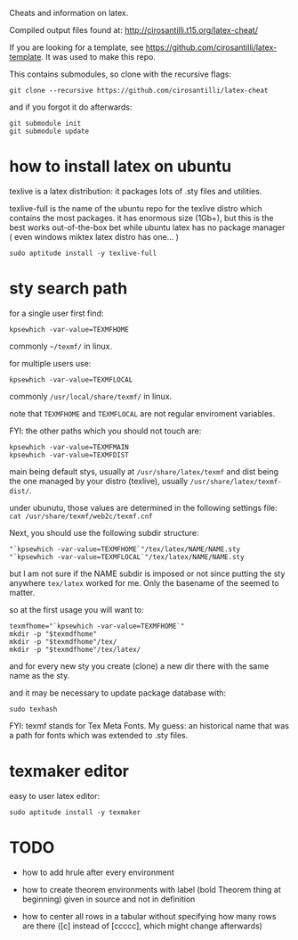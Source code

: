 Cheats and information on latex.

Compiled output files found at: <http://cirosantilli.t15.org/latex-cheat/>

If you are looking for a template, see <https://github.com/cirosantilli/latex-template>.
It was used to make this repo.

This contains submodules, so clone with the recursive flags:

    git clone --recursive https://github.com/cirosantilli/latex-cheat

and if you forgot it do afterwards:

    git submodule init
    git submodule update

# how to install latex on ubuntu

texlive is a latex distribution: it packages lots of .sty files and utilities.

texlive-full is the name of the ubuntu repo for the texlive distro which contains the most packages.
it has enormous size (1Gb+), but  this is the best works out-of-the-box bet
while ubuntu latex has no package manager ( even windows miktex latex distro has one... )

    sudo aptitude install -y texlive-full

# sty search path

for a single user first find:

    kpsewhich -var-value=TEXMFHOME

commonly `~/texmf/` in linux.

for multiple users use:

    kpsewhich -var-value=TEXMFLOCAL

commonly `/usr/local/share/texmf/` in linux.

note that `TEXMFHOME` and `TEXMFLOCAL` are not regular enviroment variables.

FYI: the other paths which you should not touch are:

    kpsewhich -var-value=TEXMFMAIN
    kpsewhich -var-value=TEXMFDIST

main being default stys, usually at `/usr/share/latex/texmf` and dist being the one
managed by your distro (texlive), usually `/usr/share/latex/texmf-dist/`.

under ubunutu, those values are determined in the following settings file: `cat /usr/share/texmf/web2c/texmf.cnf`

Next, you should use the following subdir structure:

    "`kpsewhich -var-value=TEXMFHOME`"/tex/latex/NAME/NAME.sty
    "`kpsewhich -var-value=TEXMFLOCAL`"/tex/latex/NAME/NAME.sty

but I am not sure if the NAME subdir is imposed or not since putting
the sty anywhere `tex/latex` worked for me.
Only the basename of the seemed to matter.

so at the first usage you will want to:

    texmfhome="`kpsewhich -var-value=TEXMFHOME`"
    mkdir -p "$texmdfhome"
    mkdir -p "$texmdfhome"/tex/
    mkdir -p "$texmdfhome"/tex/latex/

and for every new sty you create (clone) a new dir there with the same name as the sty.

and it may be necessary to update package database with:

    sudo texhash

FYI: texmf stands for Tex Meta Fonts. My guess: an historical name
that was a path for fonts which was extended to .sty files.

# texmaker editor

easy to user latex editor:

    sudo aptitude install -y texmaker

# TODO

* how to add hrule after every environment

* how to create theorem environments with label (bold Theorem thing at beginning)
    given in source and not in definition

* how to center all rows in a tabular without specifying how many rows are there
    ([c] instead of [ccccc], which might change afterwards)
